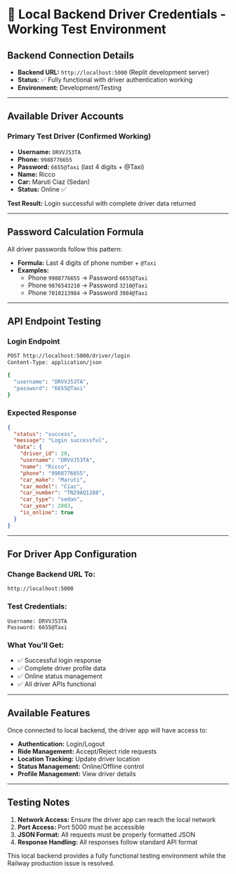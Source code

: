 # **🚗 Local Backend Driver Credentials - Working Test Environment**

## **Backend Connection Details**
- **Backend URL:** `http://localhost:5000` (Replit development server)
- **Status:** ✅ Fully functional with driver authentication working
- **Environment:** Development/Testing

---

## **Available Driver Accounts**

### **Primary Test Driver (Confirmed Working)**
- **Username:** `DRVVJ53TA`
- **Phone:** `9988776655`
- **Password:** `6655@Taxi` (last 4 digits + @Taxi)
- **Name:** Ricco
- **Car:** Maruti Ciaz (Sedan)
- **Status:** Online ✅

**Test Result:** Login successful with complete driver data returned

---

## **Password Calculation Formula**
All driver passwords follow this pattern:
- **Formula:** Last 4 digits of phone number + `@Taxi`
- **Examples:**
  - Phone `9988776655` → Password `6655@Taxi`
  - Phone `9876543210` → Password `3210@Taxi`
  - Phone `7010213984` → Password `3984@Taxi`

---

## **API Endpoint Testing**

### **Login Endpoint**
```bash
POST http://localhost:5000/driver/login
Content-Type: application/json

{
  "username": "DRVVJ53TA",
  "password": "6655@Taxi"
}
```

### **Expected Response**
```json
{
  "status": "success",
  "message": "Login successful",
  "data": {
    "driver_id": 20,
    "username": "DRVVJ53TA",
    "name": "Ricco",
    "phone": "9988776655",
    "car_make": "Maruti",
    "car_model": "Ciaz", 
    "car_number": "TN29AQ1288",
    "car_type": "sedan",
    "car_year": 2003,
    "is_online": true
  }
}
```

---

## **For Driver App Configuration**

### **Change Backend URL To:**
```
http://localhost:5000
```

### **Test Credentials:**
```
Username: DRVVJ53TA
Password: 6655@Taxi
```

### **What You'll Get:**
- ✅ Successful login response
- ✅ Complete driver profile data
- ✅ Online status management
- ✅ All driver APIs functional

---

## **Available Features**

Once connected to local backend, the driver app will have access to:

- **Authentication:** Login/Logout
- **Ride Management:** Accept/Reject ride requests
- **Location Tracking:** Update driver location
- **Status Management:** Online/Offline control
- **Profile Management:** View driver details

---

## **Testing Notes**

1. **Network Access:** Ensure the driver app can reach the local network
2. **Port Access:** Port 5000 must be accessible
3. **JSON Format:** All requests must be properly formatted JSON
4. **Response Handling:** All responses follow standard API format

This local backend provides a fully functional testing environment while the Railway production issue is resolved.
